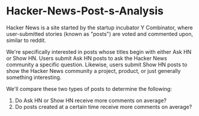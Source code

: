 # Hacker-News-Post-s-Analysis

Hacker News is a site started by the startup incubator Y Combinator, where user-submitted stories (known as "posts") are voted and commented upon, similar to reddit.

We're specifically interested in posts whose titles begin with either Ask HN or Show HN. Users submit Ask HN posts to ask the Hacker News community a specific question. Likewise, users submit Show HN posts to show the Hacker News community a project, product, or just generally something interesting.

We'll compare these two types of posts to determine the following:
1. Do Ask HN or Show HN receive more comments on average?
2. Do posts created at a certain time receive more comments on average?
